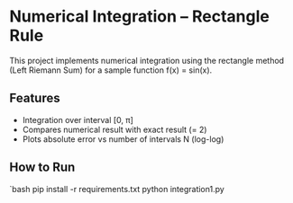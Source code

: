 # Numerical Integration – Rectangle Rule

This project implements numerical integration using the rectangle method (Left Riemann Sum) for a sample function f(x) = sin(x).

## Features
- Integration over interval [0, π]
- Compares numerical result with exact result (= 2)
- Plots absolute error vs number of intervals N (log-log)

## How to Run

`bash
pip install -r requirements.txt
python integration1.py
